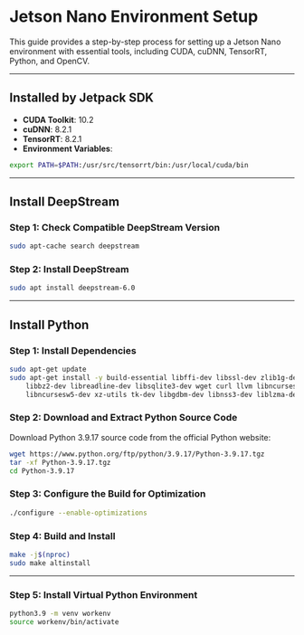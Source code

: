 
# Jetson Nano Environment Setup

This guide provides a step-by-step process for setting up a Jetson Nano environment with essential tools, including CUDA, cuDNN, TensorRT, Python, and OpenCV.

---

## Installed by Jetpack SDK

- **CUDA Toolkit**: 10.2
- **cuDNN**: 8.2.1
- **TensorRT**: 8.2.1
- **Environment Variables**: 

```bash
export PATH=$PATH:/usr/src/tensorrt/bin:/usr/local/cuda/bin
```
---

## Install DeepStream

### Step 1: Check Compatible DeepStream Version

```bash
sudo apt-cache search deepstream
```

### Step 2: Install DeepStream

```bash
sudo apt install deepstream-6.0
```

---

## Install Python

### Step 1: Install Dependencies

```bash
sudo apt-get update
sudo apt-get install -y build-essential libffi-dev libssl-dev zlib1g-dev \
    libbz2-dev libreadline-dev libsqlite3-dev wget curl llvm libncurses5-dev \
    libncursesw5-dev xz-utils tk-dev libgdbm-dev libnss3-dev liblzma-dev
```

### Step 2: Download and Extract Python Source Code

Download Python 3.9.17 source code from the official Python website:

```bash
wget https://www.python.org/ftp/python/3.9.17/Python-3.9.17.tgz
tar -xf Python-3.9.17.tgz
cd Python-3.9.17
```

### Step 3: Configure the Build for Optimization

```bash
./configure --enable-optimizations
```

### Step 4: Build and Install

```bash
make -j$(nproc)
sudo make altinstall
```

---
### Step 5: Install Virtual Python Environment
```bash
python3.9 -m venv workenv                                                
source workenv/bin/activate
```
